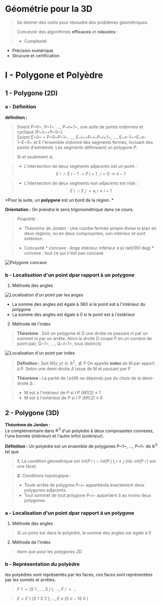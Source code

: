 # Géométrie pour la 3D

>Se donner des outils pour résoudre des problèmes géométriques.

>Concevoir des algorithmes __efficaces__ et __robustes__ :

> * Complexité
* Précision numérique
* Strucure et certification

#   I - Polygone et Polyèdre

##  1 - Polygone (2D)

### a - Définition

__définition :__

> Soient P~0~, P~1~, ..., P~n+1~, une suite de points ordonnés et cyclique (P~n~=P~0~).  
Soient E~0~ = P~0~P~1~, ..., E~i~=P~i~P~i+1~, ..., E~n-1~=E~n-1~E~0~ et E l'ensemble ordonné des segments fermés, incluant des points d'extrémité.
Les segments définissent un polygone *P*.

> Si et seulement si,

> * L'intersection de deux segments adjacents est un point :
$$E~i~\cap E~i-1~=P~i+1~, i=0 \to n-1$$

> * L'intersection de deux segments non adjacents est vide :
$$E~i~ \cap E~j~ = \varnothing, i \ne i+1$$

*Pour la suite, un __polygone__ est un bord de la région. *  



__Orientation :__ On prendra le sens trigonométrique dans ce cours.

> *Propriété :*

> * *Théorème de Jordan :* Une courbe fermée simple divise le plan en deux régions, ou en deux composantes, son intérieur et sont extérieur.

> * Concavité
>		* concave : Ange intérieur inférieur à pi rad(180 deg)
>		* convexe : tout ce qui n'est pas concave


![Polygone concave](./res/concave.png)







### b - Localisation d'un point dpar rapport à un polygone

1. Méthode des angles

![Localisation d'un point par les anges](./res/polygone_loc_angle1.png)
	
* La somme des angles est égale à 360 si le point est à l'intérieur du polygone
* La somme des angles est égale à 0 si le point est à l'extérieur


2. Méthode de l'index

> __Théorème__ :
Soit un polygone et D une droite ne passant ni par un sommet ni par un arrête. Alors la droite D coupe P en un nombre de point pair, Q~1~, ..., Q~n-1~, tous distincts


![Localisation d'un point par index](./res/polygone_loc_index.png)

> __Définition :__
Soit $M(x,y) \in \mathbb{R}^2, \notin P$
On appelle __index__ de M par apport à P. Selon une demi-droite $\Delta$ issue de M et passant par P

> __Théorème :__
La parité de $I~p(M)$ ne dépends pas du choix de la demi-droite $\Delta$ :

> * M est à l'intérieur de $P$ si $I~P~(M)[2] \equiv 1$
> * M est à l'extérieur de $P$ si $I~P~(M)[2] \equiv 0$




##  2 - Polygone (3D)

__Théorème de Jordan :__  
Le complémentaire dans $\mathbb{R}^3$ d'un polyèdre à deux composantes connexes, l'une bornée (*intérieur*) et l'autre infini (*extérieur*).

__Définition :__
Un polyèdre est un ensemble de polygones P~1~, ..., P~f~ de $\mathbb{R}^3$ tel que

> __*1.*__ La condition géométrique est $int(P~i~) \cap int(P~j~), i\ne j$ (*nb:* $int(P~i~)$ est une face)

> __*2.*__ Conditions topologique :
		
> * Toute arrête de polygone P~i~ appartientà exactement deux polygones adjacents.
> * Tout sommet de tout polygone P~i~ appartient à au moins deux polygones



### a - Localisation d'un point dpar rapport à un polygone

1. Méthode des angles

> Si un point est dans le polyèdre, la somme des angles est égale à 0

2. Méthode de l'index

> *Idem* que pour les polygones *2D*



### b - Représentation du polyèdre

les polyèdres sont représentés par les faces, ces faces sont représentées par les somets et arrêtes.

> $F~1~ = (S~1~, ..., S~j~)$, ...,  $F~i~ = ...$

> $E = { E~1~(S~1~S~2~), ..., E~n~(S~n-1S~0~) }$




















